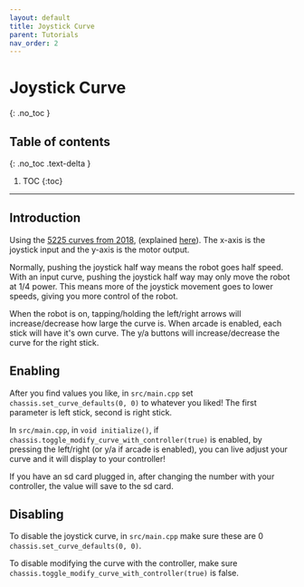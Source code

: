 ```yaml
---
layout: default
title: Joystick Curve
parent: Tutorials
nav_order: 2
---
```



# **Joystick Curve**
{: .no_toc }

## Table of contents
{: .no_toc .text-delta }

1. TOC
{:toc}


---


## Introduction  
Using the [5225 curves from 2018](https://www.desmos.com/calculator/rcfjjg83zx), (explained [here](https://www.vexforum.com/t/team-5225a-in-the-zone-code-release-yes-you-read-that-right/63199/10)). The x-axis is the joystick input and the y-axis is the motor output.

Normally, pushing the joystick half way means the robot goes half speed. With an input curve, pushing the joystick half way may only move the robot at 1/4 power. This means more of the joystick movement goes to lower speeds, giving you more control of the robot.

When the robot is on, tapping/holding the left/right arrows will increase/decrease how large the curve is. When arcade is enabled, each stick will have it's own curve. The y/a buttons will increase/decrease the curve for the right stick.

## Enabling   
After you find values you like, in `src/main.cpp` set `chassis.set_curve_defaults(0, 0)` to whatever you liked! The first parameter is left stick, second is right stick.  

In `src/main.cpp`, in `void initialize()`, if `chassis.toggle_modify_curve_with_controller(true)` is enabled, by pressing the left/right (or y/a if arcade is enabled), you can live adjust your curve and it will display to your controller!   

If you have an sd card plugged in, after changing the number with your controller, the value will save to the sd card.  

## Disabling  
To disable the joystick curve, in `src/main.cpp` make sure these are 0 `chassis.set_curve_defaults(0, 0)`.  

To disable modifying the curve with the controller, make sure `chassis.toggle_modify_curve_with_controller(true)` is false.  